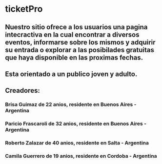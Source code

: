 # ticketPro 

## Nuestro sitio ofrece a los usuarios una pagina intecractiva en la cual encontrar a diversos eventos, informarse sobre los mismos y adquirir su entrada o explorar a las posibilades gratuitas que haya disponible en las proximas fechas.
## Esta orientado a un publico joven y adulto.

## Creadores:
### Brisa Guimaz de 22 anios, residente en Buenos Aires - Argentina
### Paricio Frascaroli de 32 anios, residente en Buenos Aires - Argentina 
### Roberto Zalazar de 40 anios, residente en Salta - Argentina 
### Camila Guerrero de 19 anios, residente en Cordoba - Argentina